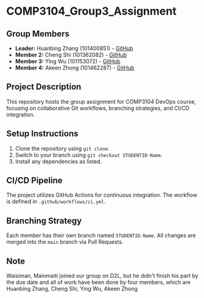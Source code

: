 # COMP3104_Group3_Assignment
## Group Members
- **Leader:** Huanbing Zhang (101400851) - [GitHub](https://github.com/rocketbing)
- **Member 2:** Cheng Shi (101362082) - [GitHub](https://github.com/Youyouccc)
- **Member 3:** Ying Wu (101153072) - [GitHub](https://github.com/yingwu1203)
- **Member 4:** Akeen Zhong (101462287) - [GitHub](https://github.com/SkyIris)

## Project Description
This repository hosts the group assignment for COMP3104 DevOps course, focusing on collaborative Git workflows, branching strategies, and CI/CD integration.

## Setup Instructions
1. Clone the repository using `git clone`.
2. Switch to your branch using `git checkout STUDENTID-Name`.
3. Install any dependencies as listed.

## CI/CD Pipeline
The project utilizes GitHub Actions for continuous integration. The workflow is defined in `.github/workflows/ci.yml`.

## Branching Strategy
Each member has their own branch named `STUDENTID-Name`. All changes are merged into the `main` branch via Pull Requests.

## Note
Waisiman, Mainmaiti joined our group on D2L, but he didn't finish his part by the due date and all of work have been done by four members, which are Huanbing Zhang, Cheng Shi, Ying Wu, Akeen Zhong